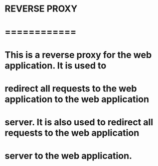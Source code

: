 # REVERSE PROXY
# ============
# This is a reverse proxy for the web application. It is used to
# redirect all requests to the web application to the web application
# server. It is also used to redirect all requests to the web application
# server to the web application.

